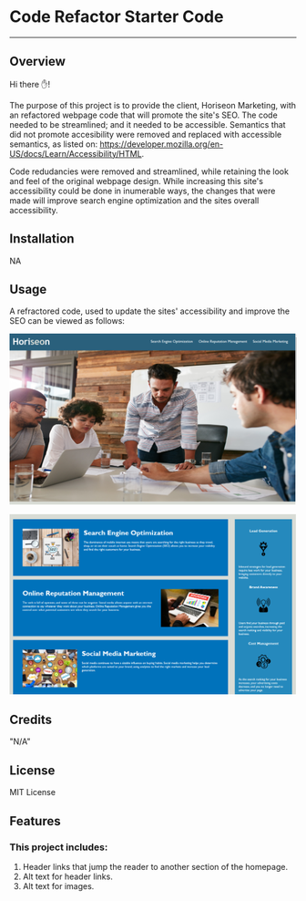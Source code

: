 # Code Refactor Starter Code
***
## Overview

Hi there ✋!

The purpose of this project is to provide the client, Horiseon Marketing, with an refactored webpage code that will promote the site's SEO. The code needed to be streamlined; and it needed to be accessible. Semantics that did not promote accesibility were removed and replaced with accessible semantics, as listed on: https://developer.mozilla.org/en-US/docs/Learn/Accessibility/HTML. 

Code redudancies were removed and streamlined, while retaining the look and feel of the original webpage design. While increasing this site's accessibility could be done in inumerable ways, the changes that were made will improve search engine optimization and the sites overall accessibility. 


## Installation

NA

## Usage
A refractored code, used to update the sites' accessibility and improve the SEO can be viewed as follows:

![Marketing Site Top](/assets/images/webpage1.png)

![Marketing Site Bottom](/assets/images/webpage2.png)

## Credits

"N/A"

## License

MIT License


## Features

### This project includes:
1. Header links that jump the reader to another section of the homepage.
2. Alt text for header links.
3. Alt text for images.


